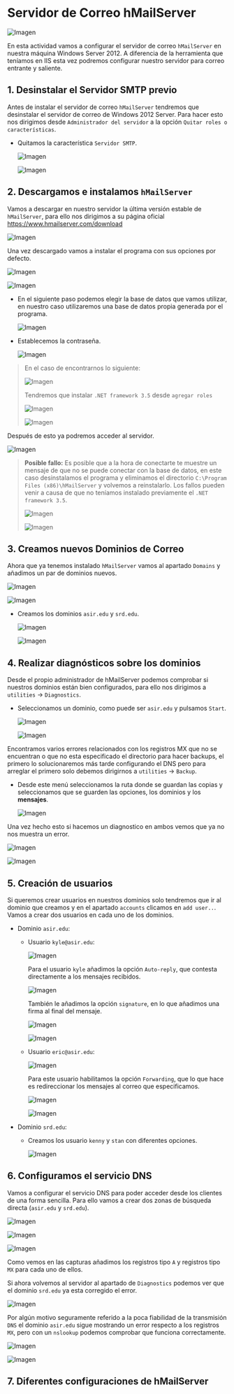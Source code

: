# Servidor de Correo hMailServer

![Imagen](img/000.png)

En esta actividad vamos a configurar el servidor de correo `hMailServer` en nuestra máquina Windows Server 2012. A diferencia de la herramienta que teníamos en IIS esta vez podremos configurar nuestro servidor para correo entrante y saliente.

## 1. Desinstalar el Servidor SMTP previo

Antes de instalar el servidor de correo `hMailServer` tendremos que desinstalar el servidor de correo de Windows 2012 Server. Para hacer esto nos dirigimos desde `Administrador del servidor` a la opción `Quitar roles o características`.

- Quitamos la característica `Servidor SMTP`.

  ![Imagen](img/001.png)

  ![Imagen](img/002.png)

## 2. Descargamos e instalamos `hMailServer`

Vamos a descargar en nuestro servidor la última versión estable de `hMailServer`, para ello nos dirigimos a su página oficial https://www.hmailserver.com/download

  ![Imagen](img/003.png)

Una vez descargado vamos a instalar el programa con sus opciones por defecto.

![Imagen](img/004.png)

![Imagen](img/006.png)

- En el siguiente paso podemos elegir la base de datos que vamos utilizar, en nuestro caso utilizaremos una base de datos propia generada por el programa.

  ![Imagen](img/007.png)

- Establecemos la contraseña.

  ![Imagen](img/008.png)

> En el caso de encontrarnos lo siguiente:
>
> ![Imagen](img/009.png)
>
> Tendremos que instalar `.NET framework 3.5` desde `agregar roles`
>
>![Imagen](img/010.png)
>
>![Imagen](img/011.png)

Después de esto ya podremos acceder al servidor.

![Imagen](img/012.png)

> **Posible fallo:** Es posible que a la hora de conectarte te muestre un mensaje de que no se puede conectar con la base de datos, en este caso desinstalamos el programa y eliminamos el directorio `C:\Program Files (x86)\hMailServer` y volvemos a reinstalarlo. Los fallos pueden venir a causa de que no teníamos instalado previamente el `.NET framework 3.5`.
>
> ![Imagen](img/018.png)
>
> ![Imagen](img/019.png)

## 3. Creamos nuevos Dominios de Correo

Ahora que ya tenemos instalado `hMailServer` vamos al apartado `Domains` y añadimos un par de dominios nuevos.

![Imagen](img/016.png)

![Imagen](img/020.png)

- Creamos los dominios `asir.edu` y `srd.edu`.

  ![Imagen](img/021.png)

  ![Imagen](img/022.png)

## 4. Realizar diagnósticos sobre los dominios

Desde el propio administrador de hMailServer podemos comprobar si nuestros dominios están bien configurados, para ello nos dirigimos a `utilities` -> `Diagnostics`.

- Seleccionamos un dominio, como puede ser `asir.edu` y pulsamos `Start`.

  ![Imagen](img/023.png)

  ![Imagen](img/024.png)

Encontramos varios errores relacionados con los registros MX que no se encuentran o que no esta especificado el directorio para hacer backups, el primero lo solucionaremos más tarde configurando el DNS pero para arreglar el primero solo debemos dirigirnos a `utilities` -> `Backup`.

- Desde este menú seleccionamos la ruta donde se guardan las copias y seleccionamos que se guarden las opciones, los dominios y los **mensajes**.

  ![Imagen](img/025.png)

Una vez hecho esto si hacemos un diagnostico en ambos vemos que ya no nos muestra un error.

![Imagen](img/026.png)

![Imagen](img/027.png)

## 5. Creación de usuarios

Si queremos crear usuarios en nuestros dominios solo tendremos que ir al dominio que creamos y en el apartado `accounts` clicamos en `add user..`. Vamos a crear dos usuarios en cada uno de los dominios.

- Dominio `asir.edu`:

  - Usuario `kyle@asir.edu`:

    ![Imagen](img/028.png)

    Para el usuario `kyle` añadimos la opción `Auto-reply`, que contesta directamente a los mensajes recibidos.

    ![Imagen](img/029.png)

    También le añadimos la opción `signature`, en lo que añadimos una firma al final del mensaje.

    ![Imagen](img/030.png)

    ![Imagen](img/031.png)

  - Usuario `eric@asir.edu`:

    ![Imagen](img/032.png)

    Para este usuario habilitamos la opción `Forwarding`, que lo que hace es redireccionar los mensajes al correo que especificamos.

    ![Imagen](img/033.png)

    ![Imagen](img/034.png)

- Dominio `srd.edu`:

  - Creamos los usuario `kenny` y `stan` con diferentes opciones.

    ![Imagen](img/035.png)

## 6. Configuramos el servicio DNS

Vamos a configurar el servicio DNS para poder acceder desde los clientes de una forma sencilla. Para ello vamos a crear dos zonas de búsqueda directa (`asir.edu` y `srd.edu`).

![Imagen](img/036.png)

![Imagen](img/039.png)

![Imagen](img/040.png)

Como vemos en las capturas añadimos los registros tipo `A` y registros tipo `MX` para cada uno de ellos.

Si ahora volvemos al servidor al apartado de `Diagnostics` podemos ver que el dominio `srd.edu` ya esta corregido el error.

![Imagen](img/041.png)

Por algún motivo seguramente referido a la poca fiabilidad de la transmisión `DNS` el dominio `asir.edu` sigue mostrando un error respecto a los registros `MX`, pero con un `nslookup` podemos comprobar que funciona correctamente.

![Imagen](img/043.png)

![Imagen](img/042.png)

## 7. Diferentes configuraciones de hMailServer
